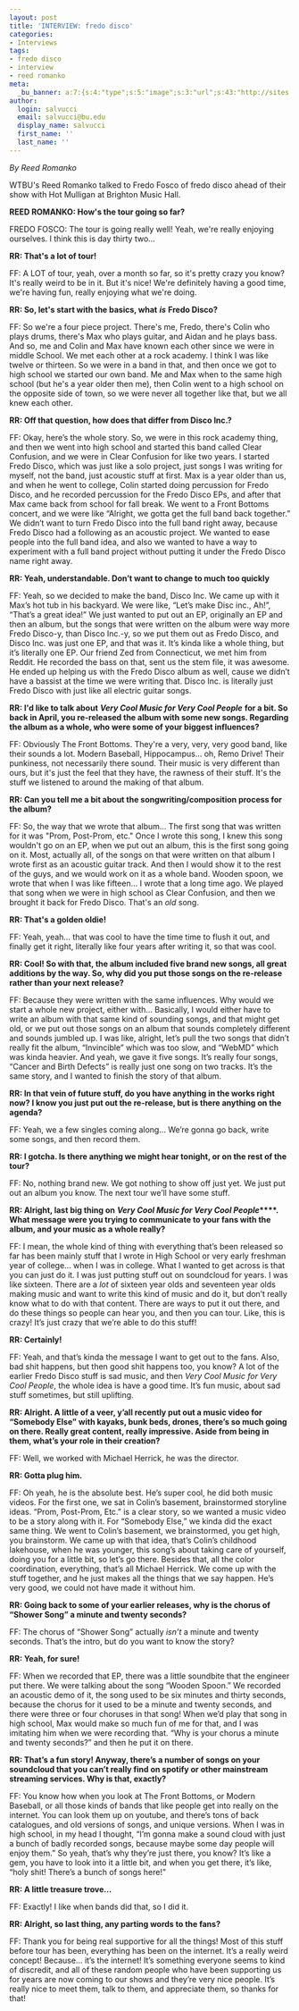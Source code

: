 ```yaml
---
layout: post
title: 'INTERVIEW: fredo disco'
categories:
- Interviews
tags:
- fredo disco
- interview
- reed romanko
meta:
  _bu_banner: a:7:{s:4:"type";s:5:"image";s:3:"url";s:43:"http://sites.bu.edu/wtbu/files/2019/06/IMG_20190528_170053.jpg";s:3:"alt";s:0:"";s:7:"post_id";s:4:"4766";s:4:"html";s:0:"";s:8:"position";s:12:"contentWidth";s:7:"caption";s:0:"";}
author:
  login: salvucci
  email: salvucci@bu.edu
  display_name: salvucci
  first_name: ''
  last_name: ''
---
```

_By Reed Romanko_

WTBU's Reed Romanko talked to Fredo Fosco of fredo disco ahead of their show with Hot Mulligan at Brighton Music Hall.

**REED ROMANKO: How's the tour going so far?**

FREDO FOSCO: The tour is going really well! Yeah, we're really enjoying ourselves. I think this is day thirty two...

**RR: That's a lot of tour!**

FF: A LOT of tour, yeah, over a month so far, so it's pretty crazy you know? It's really weird to be in it. But it's nice! We're definitely having a good time, we're having fun, really enjoying what we're doing.

**RR: So, let's start with the basics, what** **_is_** **Fredo Disco?**

FF: So we're a four piece project. There's me, Fredo, there's Colin who plays drums, there's Max who plays guitar, and Aidan and he plays bass. And so, me and Colin and Max have known each other since we were in middle School. We met each other at a rock academy. I think I was like twelve or thirteen. So we were in a band in that, and then once we got to high school we started our own band. Me and Max when to the same high school (but he's a year older then me), then Colin went to a high school on the opposite side of town, so we were never all together like that, but we all knew each other.

**RR: Off that question, how does that differ from Disco Inc.?**

FF: Okay, here’s the whole story. So, we were in this rock academy thing, and then we went into high school and started this band called Clear Confusion, and we were in Clear Confusion for like two years. I started Fredo Disco, which was just like a solo project, just songs I was writing for myself, not the band, just acoustic stuff at first. Max is a year older than us, and when he went to college, Colin started doing percussion for Fredo Disco, and he recorded percussion for the Fredo Disco EPs, and after that Max came back from school for fall break. We went to a Front Bottoms concert, and we were like “Alright, we gotta get the full band back together.” We didn’t want to turn Fredo Disco into the full band right away, because Fredo Disco had a following as an acoustic project. We wanted to ease people into the full band idea, and also we wanted to have a way to experiment with a full band project without putting it under the Fredo Disco name right away.

**RR: Yeah, understandable. Don’t want to change to much too quickly**

FF: Yeah, so we decided to make the band, Disco Inc. We came up with it Max’s hot tub in his backyard. We were like, “Let’s make Disc inc., Ah!”, “That’s a great idea!” We just wanted to put out an EP, originally an EP and then an album, but the songs that were written on the album were way more Fredo Disco-y, than Disco Inc.-y, so we put them out as Fredo Disco, and Disco Inc. was just one EP, and that was it. It’s kinda like a whole thing, but it’s literally one EP. Our friend Zed from Connecticut, we met him from Reddit. He recorded the bass on that, sent us the stem file, it was awesome. He ended up helping us with the Fredo Disco album as well, cause we didn’t have a bassist at the time we were writing that. Disco Inc. is literally just Fredo Disco with just like all electric guitar songs.

**RR: I'd like to talk about** **_Very Cool Music for Very Cool People_** **for a bit. So back in April, you re-released the album with some new songs. Regarding the album as a whole, who were some of your biggest influences?**

FF: Obviously The Front Bottoms. They're a very, very, very good band, like their sounds a lot. Modern Baseball, Hippocampus… oh, Remo Drive! Their punkiness, not necessarily there sound. Their music is very different than ours, but it's just the feel that they have, the rawness of their stuff. It's the stuff we listened to around the making of that album.

**RR: Can you tell me a bit about the songwriting/composition process for the album?**

FF: So, the way that we wrote that album… The first song that was written for it was "Prom, Post-Prom, etc." Once I wrote this song, I knew this song wouldn't go on an EP, when we put out an album, this is the first song going on it. Most, actually all, of the songs on that were written on that album I wrote first as an acoustic guitar track. And then I would show it to the rest of the guys, and we would work on it as a whole band. Wooden spoon, we wrote that when I was like fifteen… I wrote that a long time ago. We played that song when we were in high school as Clear Confusion, and then we brought it back for Fredo Disco. That's an _old_ song.

**RR: That's a golden oldie!**

FF: Yeah, yeah… that was cool to have the time time to flush it out, and finally get it right, literally like four years after writing it, so that was cool.

**RR: Cool! So with that, the album included five brand new songs, all great additions by the way. So, why did you put those songs on the re-release rather than your next release?**

FF: Because they were written with the same influences. Why would we start a whole new project, either with… Basically, I would either have to write an album with that same kind of sounding songs, and that might get old, or we put out those songs on an album that sounds completely different and sounds jumbled up. I was like, alright, let’s pull the two songs that didn’t really fit the album, “Invincible” which was too slow, and “WebMD” which was kinda heavier. And yeah, we gave it five songs. It’s really four songs, “Cancer and Birth Defects” is really just one song on two tracks. It’s the same story, and I wanted to finish the story of that album.

**RR: In that vein of future stuff, do you have anything in the works right now? I know you just put out the re-release, but is there anything on the agenda?**

FF: Yeah, we a few singles coming along… We’re gonna go back, write some songs, and then record them.

**RR: I gotcha. Is there anything we might hear tonight, or on the rest of the tour?**

FF: No, nothing brand new. We got nothing to show off just yet. We just put out an album you know. The next tour we’ll have some stuff.

**RR: Alright, last big thing on** **_Very Cool Music for Very Cool People_****.** **What message were you trying to communicate to your fans with the album, and your music as a whole really?**

FF: I mean, the whole kind of thing with everything that’s been released so far has been mainly stuff that I wrote in High School or very early freshman year of college… when I was in college. What I wanted to get across is that you can just do it. I was just putting stuff out on soundcloud for years. I was like sixteen. There are a _lot_ of sixteen year olds and seventeen year olds making music and want to write this kind of music and do it, but don’t really know what to do with that content. There are ways to put it out there, and do these things so people can hear you, and then you can tour. Like, this is crazy! It’s just crazy that we’re able to do this stuff!

**RR: Certainly!**

FF: Yeah, and that’s kinda the message I want to get out to the fans. Also, bad shit happens, but then good shit happens too, you know? A lot of the earlier Fredo Disco stuff is sad music, and then _Very Cool Music for Very Cool People_, the whole idea is have a good time. It’s fun music, about sad stuff sometimes, but still uplifting.

**RR: Alright. A little of a veer, y’all recently put out a music video for “Somebody Else”** **with kayaks, bunk beds, drones, there’s so much going on there. Really great content, really impressive. Aside from being in them, what’s your role in their creation?**

FF: Well, we worked with Michael Herrick, he was the director.

**RR: Gotta plug him.**

FF: Oh yeah, he is the absolute best. He’s super cool, he did both music videos. For the first one, we sat in Colin’s basement, brainstormed storyline ideas. “Prom, Post-Prom, Etc.” is a clear story, so we wanted a music video to be a story along with it. For “Somebody Else,” we kinda did the exact same thing. We went to Colin’s basement, we brainstormed, you get high, you brainstorm. We came up with that idea, that’s Colin’s childhood lakehouse, when he was younger, this song’s about taking care of yourself, doing you for a little bit, so let’s go there. Besides that, all the color coordination, everything, that’s all Michael Herrick. We come up with the stuff together, and he just makes all the things that we say happen. He’s very good, we could not have made it without him.

**RR: Going back to some of your earlier releases, why is the chorus of “Shower Song” a minute and twenty seconds?**

FF: The chorus of “Shower Song” actually _isn’t_ a minute and twenty seconds. That’s the intro, but do you want to know the story?

**RR: Yeah, for sure!**

FF: When we recorded that EP, there was a little soundbite that the engineer put there. We were talking about the song “Wooden Spoon.” We recorded an acoustic demo of it, the song used to be six minutes and thirty seconds, because the chorus for it used to be a minute and twenty seconds, and there were three or four choruses in that song! When we’d play that song in high school, Max would make so much fun of me for that, and I was imitating him when we were recording that. “Why is your chorus a minute and twenty seconds?” and then he put it on there.

**RR: That’s a fun story! Anyway, there’s a number of songs on your soundcloud that you can’t really find on spotify or other mainstream streaming services. Why is that, exactly?**

FF: You know how when you look at The Front Bottoms, or Modern Baseball, or all those kinds of bands that like people get into really on the internet. You can look them up on youtube, and there’s tons of back catalogues, and old versions of songs, and unique versions. When I was in high school, in my head I thought, “I’m gonna make a sound cloud with just a bunch of badly recorded songs, because maybe some day people will enjoy them.” So yeah, that’s why they’re just there, you know? It’s like a gem, you have to look into it a little bit, and when you get there, it’s like, “holy shit! There’s a bunch of songs here!”

**RR: A little treasure trove…**

FF: Exactly! I like when bands did that, so I did it.

**RR: Alright, so last thing, any parting words to the fans?**

FF: Thank you for being real supportive for all the things! Most of this stuff before tour has been, everything has been on the internet. It’s a really weird concept! Because… it’s the internet! It’s something everyone seems to kind of discredit, and all of these random people who have been supporting us for years are now coming to our shows and they’re very nice people. It’s really nice to meet them, talk to them, and appreciate them, so thanks for that!
